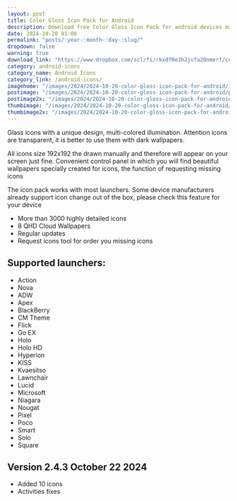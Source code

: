 ```yaml
---
layout: post
title: Color Gloss Icon Pack for Android
description: Download free Color Gloss Icon Pack for android devices made with a unique design, multi-colored illumination and themed wallpapers
date: 2024-10-20 01:00
permalink: "posts/:year-:month-:day-:slug/"
dropdown: false
warning: true
download_link: "https://www.dropbox.com/scl/fi/rkxdf0e3h2jvfa20nmerf/color_gloss.apk?rlkey=ipupfjfr01gnxss0qq1fl4l8x&st=ukn1nu2m&dl=1"
category: android-icons
category_name: Android Icons
category_link: /android-icons/
imagehome: "/images/2024/2024-10-20-color-gloss-icon-pack-for-android/imagehome.jpg"
postimage: "/images/2024/2024-10-20-color-gloss-icon-pack-for-android/post-image.jpg"
postimage2x: "/images/2024/2024-10-20-color-gloss-icon-pack-for-android/post-image2x.jpg"
thumbimage: "/images/2024/2024-10-20-color-gloss-icon-pack-for-android/post-thumb.jpg"
thumbimage2x: "/images/2024/2024-10-20-color-gloss-icon-pack-for-android/post-thumb2x.jpg"
---
```


<p>Glass icons with a unique design, multi-colored illumination. Attention icons are transparent, it is better to use them with dark wallpapers.</p>

<p>All icons size 192x192 the drawn manually and therefore will appear on your screen just fine. Convenient control panel in which you will find beautiful wallpapers specially created for icons, the function of requesting missing icons</p>

<p>The icon pack works with most launchers. Some device manufacturers already support icon change out of the box, please check this feature for your device</p>

<ul>
  <li>More than 3000 highly detailed icons</li>
  <li>8 QHD Cloud Wallpapers</li>
  <li>Regular updates</li>
  <li>Request icons tool for order you missing icons</li>
</ul>

## Supported launchers:

<ul>
  <li>Action</li>
  <li>Nova</li>
  <li>ADW</li>
  <li>Apex</li>
  <li>BlackBerry</li>
  <li>CM Theme</li>
  <li>Flick</li>
  <li>Go EX</li>
  <li>Holo</li>
  <li>Holo HD</li>
  <li>Hyperion</li>
  <li>KISS</li>
  <li>Kvaesitso</li>
  <li>Lawnchair</li>
  <li>Lucid</li>
  <li>Microsoft</li>
  <li>Niagara</li>
  <li>Nougat</li>
  <li>Pixel</li>
  <li>Poco</li>
  <li>Smart</li>
  <li>Solo</li>
  <li>Square</li>
</ul>

## Version 2.4.3 October 22 2024

<ul>
  <li>Added 10 icons</li>
  <li>Activities fixes</li>
</ul>